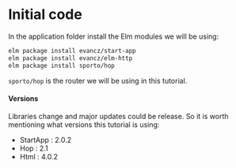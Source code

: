 # Initial code

In the application folder install the Elm modules we will be using:

```bash
elm package install evancz/start-app
elm package install evancz/elm-http
elm package install sporto/hop
```

`sporto/hop` is the router we will be using in this tutorial.

#### Versions

Libraries change and major updates could be release. So it is worth mentioning what versions this tutorial is using:

- StartApp : 2.0.2
- Hop : 2.1
- Html : 4.0.2